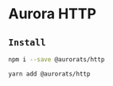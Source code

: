 # Aurora HTTP

## `Install`

``` bash
npm i --save @aurorats/http
```

``` bash
yarn add @aurorats/http
```
